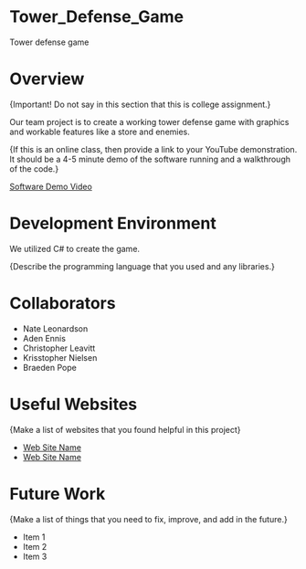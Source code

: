 # Tower_Defense_Game
Tower defense game

# Overview

{Important!  Do not say in this section that this is college assignment.}

Our team project is to create a working tower defense game with graphics and workable features like a store and enemies.

{If this is an online class, then provide a link to your YouTube demonstration.  It should be a 4-5 minute demo of the software running and a walkthrough of the code.}

[Software Demo Video](http://youtube.link.goes.here)

# Development Environment

We utilized C# to create the game.

{Describe the programming language that you used and any libraries.}

# Collaborators

* Nate Leonardson
* Aden Ennis
* Christopher Leavitt
* Krisstopher Nielsen
* Braeden Pope


# Useful Websites

{Make a list of websites that you found helpful in this project}
* [Web Site Name](http://url.link.goes.here)
* [Web Site Name](http://url.link.goes.here)

# Future Work

{Make a list of things that you need to fix, improve, and add in the future.}
* Item 1
* Item 2
* Item 3